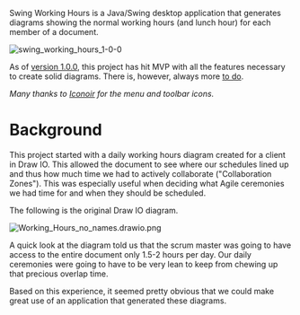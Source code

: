 Swing Working Hours is a Java/Swing desktop application that generates diagrams 
showing the normal working hours (and lunch hour) for each member of a document.

<div style="width:600px">

![swing_working_hours_1-0-0](docs/swing_working_hours_1-0-0.png)
</div>

As of [version 1.0.0](https://github.com/johndrothe/swing_working_hours/releases/tag/version-1.0.0),
this project has hit MVP with all the features necessary to create solid diagrams.
There is, however, always more [to do](docs/TODO.md).


_Many thanks to [Iconoir](https://iconoir.com/) for the menu and toolbar icons._

# Background
This project started with a daily working hours diagram created for a client in Draw IO.
This allowed the document to see where our schedules lined up and thus how much time we had
to actively collaborate ("Collaboration Zones"). This was especially useful when deciding
what Agile ceremonies we had time for and when they should be scheduled.

The following is the original Draw IO diagram.
<div style="width:600px">

![Working_Hours_no_names.drawio.png](docs/Working_Hours_no_names.drawio.png)
</div>

A quick look at the diagram told us that the scrum master was going to have
access to the entire document only 1.5-2 hours per day. Our daily ceremonies were going to
have to be very lean to keep from chewing up that precious overlap time.

Based on this experience, it seemed pretty obvious that we could make great use of an
application that generated these diagrams.
